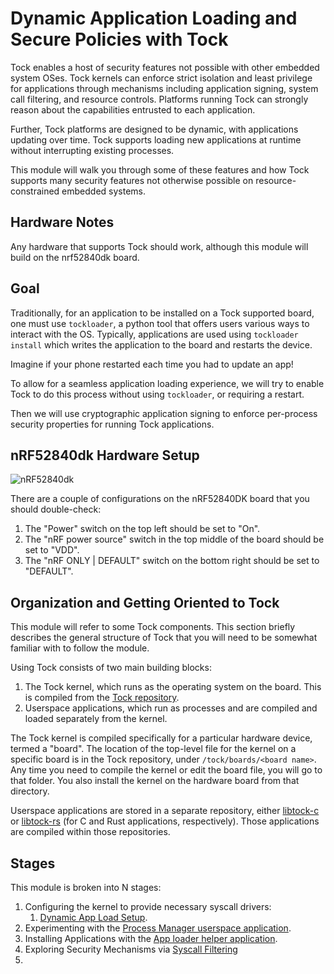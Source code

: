 # Dynamic Application Loading and Secure Policies with Tock

Tock enables a host of security features not possible with other embedded system
OSes. Tock kernels can enforce strict isolation and least privilege for
applications through mechanisms including application signing, system call
filtering, and resource controls. Platforms running Tock can strongly reason
about the capabilities entrusted to each application.

Further, Tock platforms are designed to be dynamic, with applications updating
over time. Tock supports loading new applications at runtime without
interrupting existing processes.

This module will walk you through some of these features and how Tock supports
many security features not otherwise possible on resource-constrained embedded
systems.

## Hardware Notes

Any hardware that supports Tock should work, although this module will build on
the nrf52840dk board.

## Goal

Traditionally, for an application to be installed on a Tock supported board, one
must use `tockloader`, a python tool that offers users various ways to interact
with the OS. Typically, applications are used using `tockloader install` which
writes the application to the board and restarts the device.

Imagine if your phone restarted each time you had to update an app!

To allow for a seamless application loading experience, we will try to enable
Tock to do this process without using `tockloader`, or requiring a restart.

Then we will use cryptographic application signing to enforce per-process
security properties for running Tock applications.

## nRF52840dk Hardware Setup

![nRF52840dk](../../imgs/nrf52840dk.jpg)

There are a couple of configurations on the nRF52840DK board that you should
double-check:

1. The "Power" switch on the top left should be set to "On".
2. The "nRF power source" switch in the top middle of the board should be set to
   "VDD".
3. The "nRF ONLY | DEFAULT" switch on the bottom right should be set to
   "DEFAULT".

## Organization and Getting Oriented to Tock

This module will refer to some Tock components. This section briefly describes
the general structure of Tock that you will need to be somewhat familiar with to
follow the module.

Using Tock consists of two main building blocks:

1. The Tock kernel, which runs as the operating system on the board. This is
   compiled from the [Tock repository](https://github.com/tock/tock).
2. Userspace applications, which run as processes and are compiled and loaded
   separately from the kernel.

The Tock kernel is compiled specifically for a particular hardware device,
termed a "board". The location of the top-level file for the kernel on a
specific board is in the Tock repository, under `/tock/boards/<board name>`. Any
time you need to compile the kernel or edit the board file, you will go to that
folder. You also install the kernel on the hardware board from that directory.

Userspace applications are stored in a separate repository, either
[libtock-c](https://github.com/tock/libtock-c) or
[libtock-rs](https://github.com/tock/libtock-rs) (for C and Rust applications,
respectively). Those applications are compiled within those repositories.

## Stages

This module is broken into N stages:

1. Configuring the kernel to provide necessary syscall drivers:
   1. [Dynamic App Load Setup](../setup/dynamic-app-loading.md).
2. Experimenting with the
   [Process Manager userspace application](./process-manager.md).
3. Installing Applications with the
   [App loader helper application](./app-loader.md).
4. Exploring Security Mechanisms via [Syscall Filtering](./snooping.md)
5.
